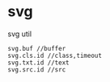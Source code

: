# svg
svg util
```
svg.buf //buffer
svg.cls.id //class,timeout
svg.txt.id //text
svg.src.id //src
```

